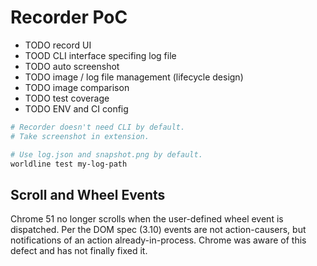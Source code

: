 # Recorder PoC

* TODO record UI
* TOOD CLI interface specifing log file
* TODO auto screenshot
* TODO image / log file management (lifecycle design)
* TODO image comparison
* TODO test coverage
* TODO ENV and CI config

``` bash
# Recorder doesn't need CLI by default.
# Take screenshot in extension.

# Use log.json and snapshot.png by default.
worldline test my-log-path
```


## Scroll and Wheel Events
Chrome 51 no longer scrolls when the user-defined wheel event is dispatched. Per the DOM spec (3.10) events are not action-causers, but notifications of an action already-in-process. Chrome was aware of this defect and has not finally fixed it.

